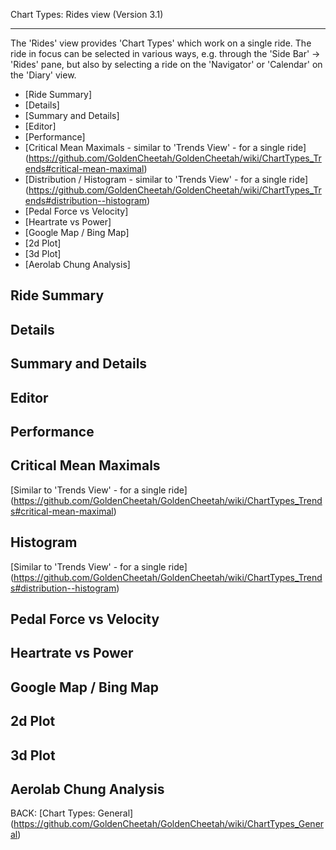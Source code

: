 Chart Types: Rides view (Version 3.1)
***

The 'Rides' view provides 'Chart Types' which work on a single ride. The ride in focus can be selected in various ways, e.g. through the 'Side Bar' -> 'Rides' pane, but also by selecting a ride on the 'Navigator' or 'Calendar' on the 'Diary' view.

* [Ride Summary] 
* [Details]
* [Summary and Details]
* [Editor]
* [Performance]
* [Critical Mean Maximals - similar to 'Trends View' - for a single ride] (https://github.com/GoldenCheetah/GoldenCheetah/wiki/ChartTypes_Trends#critical-mean-maximal)
* [Distribution / Histogram - similar to 'Trends View' - for a single ride] (https://github.com/GoldenCheetah/GoldenCheetah/wiki/ChartTypes_Trends#distribution--histogram)
* [Pedal Force vs Velocity]
* [Heartrate vs Power]
* [Google Map / Bing Map]
* [2d Plot]
* [3d Plot]
* [Aerolab Chung Analysis]

## Ride Summary

## Details

## Summary and Details

## Editor

## Performance

## Critical Mean Maximals

[Similar to 'Trends View' - for a single ride] (https://github.com/GoldenCheetah/GoldenCheetah/wiki/ChartTypes_Trends#critical-mean-maximal)

## Histogram

[Similar to 'Trends View' - for a single ride] (https://github.com/GoldenCheetah/GoldenCheetah/wiki/ChartTypes_Trends#distribution--histogram)

## Pedal Force vs Velocity

## Heartrate vs Power

## Google Map / Bing Map

## 2d Plot

## 3d Plot

## Aerolab Chung Analysis

BACK: [Chart Types: General] (https://github.com/GoldenCheetah/GoldenCheetah/wiki/ChartTypes_General)